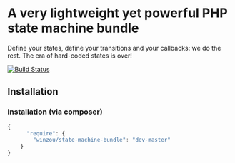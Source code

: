 A very lightweight yet powerful PHP state machine bundle
========================================================

Define your states, define your transitions and your callbacks: we do the rest.
The era of hard-coded states is over!

[![Build Status](https://travis-ci.org/winzou/state-machine-bundle.svg?branch=master)](https://travis-ci.org/winzou/state-machine-bundle)

Installation
---------------

### Installation (via composer)
```js
{
      "require": {
        "winzou/state-machine-bundle": "dev-master"
    }
}
```
